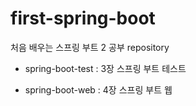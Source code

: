 # first-spring-boot

처음 배우는 스프링 부트 2 공부 repository

* spring-boot-test : 3장 스프링 부트 테스트

* spring-boot-web : 4장 스프링 부트 웹
